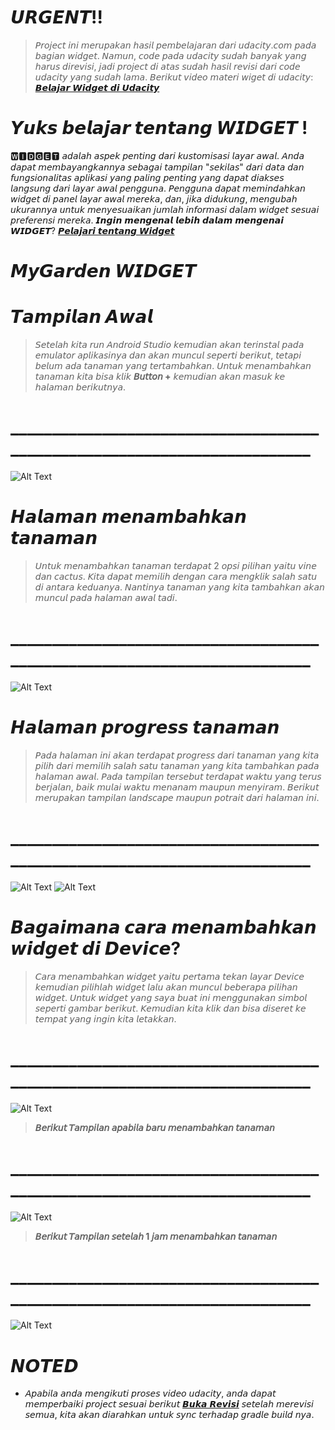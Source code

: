 # 𝙐𝙍𝙂𝙀𝙉𝙏!!
>𝘗𝘳𝘰𝘫𝘦𝘤𝘵 𝘪𝘯𝘪 𝘮𝘦𝘳𝘶𝘱𝘢𝘬𝘢𝘯 𝘩𝘢𝘴𝘪𝘭 𝘱𝘦𝘮𝘣𝘦𝘭𝘢𝘫𝘢𝘳𝘢𝘯 𝘥𝘢𝘳𝘪 𝘶𝘥𝘢𝘤𝘪𝘵𝘺.𝘤𝘰𝘮 𝘱𝘢𝘥𝘢 𝘣𝘢𝘨𝘪𝘢𝘯 𝘸𝘪𝘥𝘨𝘦𝘵. 
𝘕𝘢𝘮𝘶𝘯, 𝘤𝘰𝘥𝘦 𝘱𝘢𝘥𝘢 𝘶𝘥𝘢𝘤𝘪𝘵𝘺 𝘴𝘶𝘥𝘢𝘩 𝘣𝘢𝘯𝘺𝘢𝘬 𝘺𝘢𝘯𝘨 𝘩𝘢𝘳𝘶𝘴 𝘥𝘪𝘳𝘦𝘷𝘪𝘴𝘪, 𝘫𝘢𝘥𝘪 𝘱𝘳𝘰𝘫𝘦𝘤𝘵 𝘥𝘪 𝘢𝘵𝘢𝘴 𝘴𝘶𝘥𝘢𝘩 𝘩𝘢𝘴𝘪𝘭 𝘳𝘦𝘷𝘪𝘴𝘪 𝘥𝘢𝘳𝘪 𝘤𝘰𝘥𝘦 𝘶𝘥𝘢𝘤𝘪𝘵𝘺 𝘺𝘢𝘯𝘨 𝘴𝘶𝘥𝘢𝘩 𝘭𝘢𝘮𝘢.
𝘉𝘦𝘳𝘪𝘬𝘶𝘵 𝘷𝘪𝘥𝘦𝘰 𝘮𝘢𝘵𝘦𝘳𝘪 𝘸𝘪𝘨𝘦𝘵 𝘥𝘪 𝘶𝘥𝘢𝘤𝘪𝘵𝘺: [𝘽𝙚𝙡𝙖𝙟𝙖𝙧 𝙒𝙞𝙙𝙜𝙚𝙩 𝙙𝙞 𝙐𝙙𝙖𝙘𝙞𝙩𝙮](https://classroom.udacity.com/courses/ud855/lessons/f133dd92-8e3c-40b9-9d9d-545498638459/concepts/cc786bc3-9fae-4ac2-9760-7269368b8787)

# 𝙔𝙪𝙠𝙨 𝙗𝙚𝙡𝙖𝙟𝙖𝙧 𝙩𝙚𝙣𝙩𝙖𝙣𝙜 𝙒𝙄𝘿𝙂𝙀𝙏 !
🆆🅸🅳🅶🅴🆃 𝘢𝘥𝘢𝘭𝘢𝘩 𝘢𝘴𝘱𝘦𝘬 𝘱𝘦𝘯𝘵𝘪𝘯𝘨 𝘥𝘢𝘳𝘪 𝘬𝘶𝘴𝘵𝘰𝘮𝘪𝘴𝘢𝘴𝘪 𝘭𝘢𝘺𝘢𝘳 𝘢𝘸𝘢𝘭. 𝘈𝘯𝘥𝘢 𝘥𝘢𝘱𝘢𝘵 𝘮𝘦𝘮𝘣𝘢𝘺𝘢𝘯𝘨𝘬𝘢𝘯𝘯𝘺𝘢 𝘴𝘦𝘣𝘢𝘨𝘢𝘪 𝘵𝘢𝘮𝘱𝘪𝘭𝘢𝘯 "𝘴𝘦𝘬𝘪𝘭𝘢𝘴" 𝘥𝘢𝘳𝘪 𝘥𝘢𝘵𝘢 𝘥𝘢𝘯 𝘧𝘶𝘯𝘨𝘴𝘪𝘰𝘯𝘢𝘭𝘪𝘵𝘢𝘴 𝘢𝘱𝘭𝘪𝘬𝘢𝘴𝘪 𝘺𝘢𝘯𝘨 𝘱𝘢𝘭𝘪𝘯𝘨 𝘱𝘦𝘯𝘵𝘪𝘯𝘨 𝘺𝘢𝘯𝘨 𝘥𝘢𝘱𝘢𝘵 𝘥𝘪𝘢𝘬𝘴𝘦𝘴 𝘭𝘢𝘯𝘨𝘴𝘶𝘯𝘨 𝘥𝘢𝘳𝘪 𝘭𝘢𝘺𝘢𝘳 𝘢𝘸𝘢𝘭 𝘱𝘦𝘯𝘨𝘨𝘶𝘯𝘢. 𝘗𝘦𝘯𝘨𝘨𝘶𝘯𝘢 𝘥𝘢𝘱𝘢𝘵 𝘮𝘦𝘮𝘪𝘯𝘥𝘢𝘩𝘬𝘢𝘯 𝘸𝘪𝘥𝘨𝘦𝘵 𝘥𝘪 𝘱𝘢𝘯𝘦𝘭 𝘭𝘢𝘺𝘢𝘳 𝘢𝘸𝘢𝘭 𝘮𝘦𝘳𝘦𝘬𝘢, 𝘥𝘢𝘯, 𝘫𝘪𝘬𝘢 𝘥𝘪𝘥𝘶𝘬𝘶𝘯𝘨, 𝘮𝘦𝘯𝘨𝘶𝘣𝘢𝘩 𝘶𝘬𝘶𝘳𝘢𝘯𝘯𝘺𝘢 𝘶𝘯𝘵𝘶𝘬 𝘮𝘦𝘯𝘺𝘦𝘴𝘶𝘢𝘪𝘬𝘢𝘯 𝘫𝘶𝘮𝘭𝘢𝘩 𝘪𝘯𝘧𝘰𝘳𝘮𝘢𝘴𝘪 𝘥𝘢𝘭𝘢𝘮 𝘸𝘪𝘥𝘨𝘦𝘵 𝘴𝘦𝘴𝘶𝘢𝘪 𝘱𝘳𝘦𝘧𝘦𝘳𝘦𝘯𝘴𝘪 𝘮𝘦𝘳𝘦𝘬𝘢.
𝙄𝙣𝙜𝙞𝙣 𝙢𝙚𝙣𝙜𝙚𝙣𝙖𝙡 𝙡𝙚𝙗𝙞𝙝 𝙙𝙖𝙡𝙖𝙢 𝙢𝙚𝙣𝙜𝙚𝙣𝙖𝙞 𝙒𝙄𝘿𝙂𝙀𝙏?
[𝙋𝙚𝙡𝙖𝙟𝙖𝙧𝙞 𝙩𝙚𝙣𝙩𝙖𝙣𝙜 𝙒𝙞𝙙𝙜𝙚𝙩](https://developer.android.com/guide/topics/appwidgets/overview)

# 𝙈𝙮𝙂𝙖𝙧𝙙𝙚𝙣 𝙒𝙄𝘿𝙂𝙀𝙏 
# 𝙏𝙖𝙢𝙥𝙞𝙡𝙖𝙣 𝘼𝙬𝙖𝙡 
>𝘚𝘦𝘵𝘦𝘭𝘢𝘩 𝘬𝘪𝘵𝘢 𝘳𝘶𝘯 𝘈𝘯𝘥𝘳𝘰𝘪𝘥 𝘚𝘵𝘶𝘥𝘪𝘰 𝘬𝘦𝘮𝘶𝘥𝘪𝘢𝘯 𝘢𝘬𝘢𝘯 𝘵𝘦𝘳𝘪𝘯𝘴𝘵𝘢𝘭 𝘱𝘢𝘥𝘢 𝘦𝘮𝘶𝘭𝘢𝘵𝘰𝘳 𝘢𝘱𝘭𝘪𝘬𝘢𝘴𝘪𝘯𝘺𝘢 𝘥𝘢𝘯 𝘢𝘬𝘢𝘯 𝘮𝘶𝘯𝘤𝘶𝘭 𝘴𝘦𝘱𝘦𝘳𝘵𝘪 𝘣𝘦𝘳𝘪𝘬𝘶𝘵, 𝘵𝘦𝘵𝘢𝘱𝘪 𝘣𝘦𝘭𝘶𝘮 𝘢𝘥𝘢 𝘵𝘢𝘯𝘢𝘮𝘢𝘯 𝘺𝘢𝘯𝘨 𝘵𝘦𝘳𝘵𝘢𝘮𝘣𝘢𝘩𝘬𝘢𝘯. 𝘜𝘯𝘵𝘶𝘬 𝘮𝘦𝘯𝘢𝘮𝘣𝘢𝘩𝘬𝘢𝘯 𝘵𝘢𝘯𝘢𝘮𝘢𝘯 𝘬𝘪𝘵𝘢 𝘣𝘪𝘴𝘢 𝘬𝘭𝘪𝘬 **𝘉𝘶𝘵𝘵𝘰𝘯 +** 𝘬𝘦𝘮𝘶𝘥𝘪𝘢𝘯 𝘢𝘬𝘢𝘯 𝘮𝘢𝘴𝘶𝘬 𝘬𝘦 𝘩𝘢𝘭𝘢𝘮𝘢𝘯 𝘣𝘦𝘳𝘪𝘬𝘶𝘵𝘯𝘺𝘢. 
# _________________________________________________________________________
![Alt Text](Screenshots/4.jpg)


# 𝙃𝙖𝙡𝙖𝙢𝙖𝙣 𝙢𝙚𝙣𝙖𝙢𝙗𝙖𝙝𝙠𝙖𝙣 𝙩𝙖𝙣𝙖𝙢𝙖𝙣
>𝘜𝘯𝘵𝘶𝘬 𝘮𝘦𝘯𝘢𝘮𝘣𝘢𝘩𝘬𝘢𝘯 𝘵𝘢𝘯𝘢𝘮𝘢𝘯 𝘵𝘦𝘳𝘥𝘢𝘱𝘢𝘵 2 𝘰𝘱𝘴𝘪 𝘱𝘪𝘭𝘪𝘩𝘢𝘯 𝘺𝘢𝘪𝘵𝘶 𝘷𝘪𝘯𝘦 𝘥𝘢𝘯 𝘤𝘢𝘤𝘵𝘶𝘴. 𝘒𝘪𝘵𝘢 𝘥𝘢𝘱𝘢𝘵 𝘮𝘦𝘮𝘪𝘭𝘪𝘩 𝘥𝘦𝘯𝘨𝘢𝘯 𝘤𝘢𝘳𝘢 𝘮𝘦𝘯𝘨𝘬𝘭𝘪𝘬 𝘴𝘢𝘭𝘢𝘩 𝘴𝘢𝘵𝘶 𝘥𝘪 𝘢𝘯𝘵𝘢𝘳𝘢 𝘬𝘦𝘥𝘶𝘢𝘯𝘺𝘢. 𝘕𝘢𝘯𝘵𝘪𝘯𝘺𝘢 𝘵𝘢𝘯𝘢𝘮𝘢𝘯 𝘺𝘢𝘯𝘨 𝘬𝘪𝘵𝘢 𝘵𝘢𝘮𝘣𝘢𝘩𝘬𝘢𝘯 𝘢𝘬𝘢𝘯 𝘮𝘶𝘯𝘤𝘶𝘭 𝘱𝘢𝘥𝘢 𝘩𝘢𝘭𝘢𝘮𝘢𝘯 𝘢𝘸𝘢𝘭 𝘵𝘢𝘥𝘪.
# _________________________________________________________________________
![Alt Text](Screenshots/3.jpg)

# 𝙃𝙖𝙡𝙖𝙢𝙖𝙣 𝙥𝙧𝙤𝙜𝙧𝙚𝙨𝙨 𝙩𝙖𝙣𝙖𝙢𝙖𝙣
>𝘗𝘢𝘥𝘢 𝘩𝘢𝘭𝘢𝘮𝘢𝘯 𝘪𝘯𝘪 𝘢𝘬𝘢𝘯 𝘵𝘦𝘳𝘥𝘢𝘱𝘢𝘵 𝘱𝘳𝘰𝘨𝘳𝘦𝘴𝘴 𝘥𝘢𝘳𝘪 𝘵𝘢𝘯𝘢𝘮𝘢𝘯 𝘺𝘢𝘯𝘨 𝘬𝘪𝘵𝘢 𝘱𝘪𝘭𝘪𝘩 𝘥𝘢𝘳𝘪 𝘮𝘦𝘮𝘪𝘭𝘪𝘩 𝘴𝘢𝘭𝘢𝘩 𝘴𝘢𝘵𝘶 𝘵𝘢𝘯𝘢𝘮𝘢𝘯 𝘺𝘢𝘯𝘨 𝘬𝘪𝘵𝘢 𝘵𝘢𝘮𝘣𝘢𝘩𝘬𝘢𝘯 𝘱𝘢𝘥𝘢 𝘩𝘢𝘭𝘢𝘮𝘢𝘯 𝘢𝘸𝘢𝘭. 𝘗𝘢𝘥𝘢 𝘵𝘢𝘮𝘱𝘪𝘭𝘢𝘯 𝘵𝘦𝘳𝘴𝘦𝘣𝘶𝘵 𝘵𝘦𝘳𝘥𝘢𝘱𝘢𝘵 𝘸𝘢𝘬𝘵𝘶 𝘺𝘢𝘯𝘨 𝘵𝘦𝘳𝘶𝘴 𝘣𝘦𝘳𝘫𝘢𝘭𝘢𝘯, 𝘣𝘢𝘪𝘬 𝘮𝘶𝘭𝘢𝘪 𝘸𝘢𝘬𝘵𝘶 𝘮𝘦𝘯𝘢𝘯𝘢𝘮 𝘮𝘢𝘶𝘱𝘶𝘯 𝘮𝘦𝘯𝘺𝘪𝘳𝘢𝘮. 𝘉𝘦𝘳𝘪𝘬𝘶𝘵 𝘮𝘦𝘳𝘶𝘱𝘢𝘬𝘢𝘯 𝘵𝘢𝘮𝘱𝘪𝘭𝘢𝘯 𝘭𝘢𝘯𝘥𝘴𝘤𝘢𝘱𝘦 𝘮𝘢𝘶𝘱𝘶𝘯 𝘱𝘰𝘵𝘳𝘢𝘪𝘵 𝘥𝘢𝘳𝘪 𝘩𝘢𝘭𝘢𝘮𝘢𝘯 𝘪𝘯𝘪.
# _________________________________________________________________________
![Alt Text](Screenshots/5.jpg)
![Alt Text](Screenshots/6.jpg)

# 𝘽𝙖𝙜𝙖𝙞𝙢𝙖𝙣𝙖 𝙘𝙖𝙧𝙖 𝙢𝙚𝙣𝙖𝙢𝙗𝙖𝙝𝙠𝙖𝙣 𝙬𝙞𝙙𝙜𝙚𝙩 𝙙𝙞 𝘿𝙚𝙫𝙞𝙘𝙚?
>𝘊𝘢𝘳𝘢 𝘮𝘦𝘯𝘢𝘮𝘣𝘢𝘩𝘬𝘢𝘯 𝘸𝘪𝘥𝘨𝘦𝘵 𝘺𝘢𝘪𝘵𝘶 𝘱𝘦𝘳𝘵𝘢𝘮𝘢 𝘵𝘦𝘬𝘢𝘯 𝘭𝘢𝘺𝘢𝘳 𝘋𝘦𝘷𝘪𝘤𝘦 𝘬𝘦𝘮𝘶𝘥𝘪𝘢𝘯 𝘱𝘪𝘭𝘪𝘩𝘭𝘢𝘩 𝘸𝘪𝘥𝘨𝘦𝘵 𝘭𝘢𝘭𝘶 𝘢𝘬𝘢𝘯 𝘮𝘶𝘯𝘤𝘶𝘭 𝘣𝘦𝘣𝘦𝘳𝘢𝘱𝘢 𝘱𝘪𝘭𝘪𝘩𝘢𝘯 𝘸𝘪𝘥𝘨𝘦𝘵. 𝘜𝘯𝘵𝘶𝘬 𝘸𝘪𝘥𝘨𝘦𝘵 𝘺𝘢𝘯𝘨 𝘴𝘢𝘺𝘢 𝘣𝘶𝘢𝘵 𝘪𝘯𝘪 𝘮𝘦𝘯𝘨𝘨𝘶𝘯𝘢𝘬𝘢𝘯 𝘴𝘪𝘮𝘣𝘰𝘭 𝘴𝘦𝘱𝘦𝘳𝘵𝘪 𝘨𝘢𝘮𝘣𝘢𝘳 𝘣𝘦𝘳𝘪𝘬𝘶𝘵. 𝘒𝘦𝘮𝘶𝘥𝘪𝘢𝘯 𝘬𝘪𝘵𝘢 𝘬𝘭𝘪𝘬 𝘥𝘢𝘯 𝘣𝘪𝘴𝘢 𝘥𝘪𝘴𝘦𝘳𝘦𝘵 𝘬𝘦 𝘵𝘦𝘮𝘱𝘢𝘵 𝘺𝘢𝘯𝘨 𝘪𝘯𝘨𝘪𝘯 𝘬𝘪𝘵𝘢 𝘭𝘦𝘵𝘢𝘬𝘬𝘢𝘯.
# _________________________________________________________________________
![Alt Text](Screenshots/1.jpg)

>**𝘉𝘦𝘳𝘪𝘬𝘶𝘵 𝘛𝘢𝘮𝘱𝘪𝘭𝘢𝘯 𝘢𝘱𝘢𝘣𝘪𝘭𝘢 𝘣𝘢𝘳𝘶 𝘮𝘦𝘯𝘢𝘮𝘣𝘢𝘩𝘬𝘢𝘯 𝘵𝘢𝘯𝘢𝘮𝘢𝘯**
# _________________________________________________________________________
![Alt Text](Screenshots/7.jpg)

>**𝘉𝘦𝘳𝘪𝘬𝘶𝘵 𝘛𝘢𝘮𝘱𝘪𝘭𝘢𝘯 𝘴𝘦𝘵𝘦𝘭𝘢𝘩 1 𝘫𝘢𝘮 𝘮𝘦𝘯𝘢𝘮𝘣𝘢𝘩𝘬𝘢𝘯 𝘵𝘢𝘯𝘢𝘮𝘢𝘯**
# _________________________________________________________________________
![Alt Text](Screenshots/2.jpg) 

# 𝙉𝙊𝙏𝙀𝘿
- 𝘈𝘱𝘢𝘣𝘪𝘭𝘢 𝘢𝘯𝘥𝘢 𝘮𝘦𝘯𝘨𝘪𝘬𝘶𝘵𝘪 𝘱𝘳𝘰𝘴𝘦𝘴 𝘷𝘪𝘥𝘦𝘰 𝘶𝘥𝘢𝘤𝘪𝘵𝘺, 𝘢𝘯𝘥𝘢 𝘥𝘢𝘱𝘢𝘵 𝘮𝘦𝘮𝘱𝘦𝘳𝘣𝘢𝘪𝘬𝘪 𝘱𝘳𝘰𝘫𝘦𝘤𝘵 𝘴𝘦𝘴𝘶𝘢𝘪 𝘣𝘦𝘳𝘪𝘬𝘶𝘵 [𝘽𝙪𝙠𝙖 𝙍𝙚𝙫𝙞𝙨𝙞](https://github.com/udacity/AdvancedAndroid_MyGarden/pull/21/files)
𝘴𝘦𝘵𝘦𝘭𝘢𝘩 𝘮𝘦𝘳𝘦𝘷𝘪𝘴𝘪 𝘴𝘦𝘮𝘶𝘢, 𝘬𝘪𝘵𝘢 𝘢𝘬𝘢𝘯 𝘥𝘪𝘢𝘳𝘢𝘩𝘬𝘢𝘯 𝘶𝘯𝘵𝘶𝘬 𝘴𝘺𝘯𝘤 𝘵𝘦𝘳𝘩𝘢𝘥𝘢𝘱 𝘨𝘳𝘢𝘥𝘭𝘦 𝘣𝘶𝘪𝘭𝘥 𝘯𝘺𝘢.

